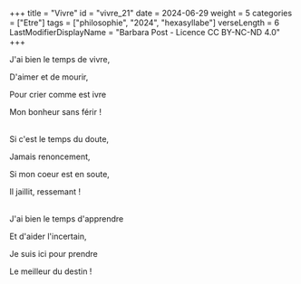 +++
title = "Vivre"
id = "vivre_21"
date = 2024-06-29
weight = 5
categories = ["Etre"]
tags = ["philosophie", "2024", "hexasyllabe"]
verseLength = 6
LastModifierDisplayName = "Barbara Post - Licence CC BY-NC-ND 4.0"
+++

J'ai bien le temps de vivre,

D'aimer et de mourir,

Pour crier comme est ivre

Mon bonheur sans férir !

 \
Si c'est le temps du doute,

Jamais renoncement,

Si mon coeur est en soute,

Il jaillit, ressemant !

 \
J'ai bien le temps d'apprendre

Et d'aider l'incertain,

Je suis ici pour prendre

Le meilleur du destin !
